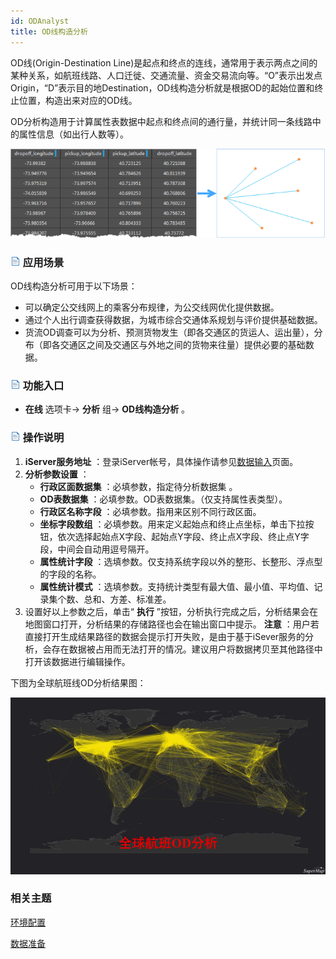 ```yaml
---
id: ODAnalyst
title: OD线构造分析
---
```

OD线(Origin-Destination Line)是起点和终点的连线，通常用于表示两点之间的某种关系，如航班线路、人口迁徙、交通流量、资金交易流向等。“O”表示出发点Origin，“D”表示目的地Destination，OD线构造分析就是根据OD的起始位置和终止位置，构造出来对应的OD线。

OD分析构造用于计算属性表数据中起点和终点间的通行量，并统计同一条线路中的属性信息（如出行人数等）。

![](img/ODLine.png)

### ![](../img/read.gif) 应用场景

OD线构造分析可用于以下场景：

* 可以确定公交线网上的乘客分布规律，为公交线网优化提供数据。
* 通过个人出行调查获得数据，为城市综合交通体系规划与评价提供基础数据。
* 货流OD调查可以为分析、预测货物发生（即各交通区的货运人、运出量），分布（即各交通区之间及交通区与外地之间的货物来往量）提供必要的基础数据。

### ![](../img/read.gif) 功能入口

* **在线** 选项卡-> **分析** 组-> **OD线构造分析** 。

### ![](../img/read.gif) 操作说明

1. **iServer服务地址** ：登录iServer帐号，具体操作请参见[数据输入](DataInputType)页面。
2. **分析参数设置** ：
    * **行政区面数据集** ：必填参数，指定待分析数据集 。
    * **OD表数据集** ：必填参数。OD表数据集。（仅支持属性表类型）。
    * **行政区名称字段** ：必填参数。指用来区别不同行政区面。
    * **坐标字段数组** ：必填参数。用来定义起始点和终止点坐标，单击下拉按钮，依次选择起始点X字段、起始点Y字段、终止点X字段、终止点Y字段，中间会自动用逗号隔开。
    * **属性统计字段** ：选填参数。仅支持系统字段以外的整形、长整形、浮点型的字段的名称。
    * **属性统计模式** ：选填参数。支持统计类型有最大值、最小值、平均值、记录集个数、总和、方差、标准差。
3. 设置好以上参数之后，单击“ **执行** ”按钮，分析执行完成之后，分析结果会在地图窗口打开，分析结果的存储路径也会在输出窗口中提示。 **注意** ：用户若直接打开生成结果路径的数据会提示打开失败，是由于基于iSever服务的分析，会存在数据被占用而无法打开的情况。建议用户将数据拷贝至其他路径中打开该数据进行编辑操作。

下图为全球航班线OD分析结果图：

![](img/ODLineResult1.png)

###  相关主题

 [环境配置](BigDataAnalysisEnvironmentConfiguration)

 [数据准备](DataPreparation)